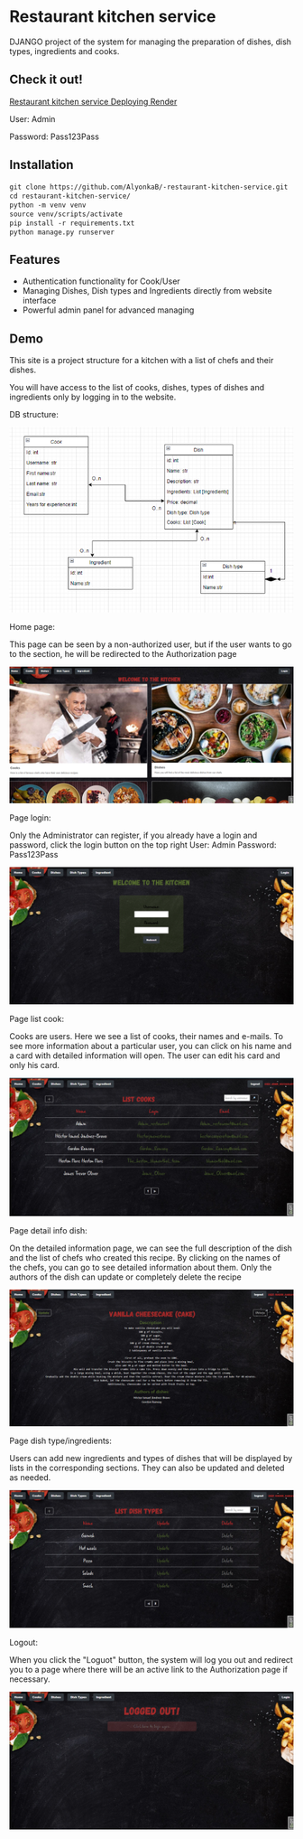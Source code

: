 # Restaurant kitchen service

DJANGO project of the system for managing the preparation of dishes, dish types, ingredients and cooks.

## Check it out!

[Restaurant kitchen service Deploying Render ](https://restaurant-kitchen-service-awik.onrender.com)

User: Admin

Password: Pass123Pass


## Installation

```shell
git clone https://github.com/AlyonkaB/-restaurant-kitchen-service.git
cd restaurant-kitchen-service/
python -m venv venv
source venv/scripts/activate
pip install -r requirements.txt
python manage.py runserver
```

## Features

- Authentication functionality for Cook/User
- Managing Dishes, Dish types and Ingredients directly from website interface
- Powerful admin panel for advanced managing

## Demo
This site is a project structure for a kitchen with a list of chefs and their dishes.

You will have access to the list of cooks, dishes, 
types of dishes and ingredients only by logging in to the website.

DB structure:

![img_2.png](img/img_2.png)

Home page:

This page can be seen by a non-authorized user, 
but if the user wants to go to the section, 
he will be redirected to the Authorization page

![img_4.png](img/img_4.png)

Page login:

Only the Administrator can register, if you already have a login and password, 
click the login button on the top right
User: Admin
Password: Pass123Pass

![img_1.png](img/img_1.png)

Page list cook:

Сooks are users. Here we see a list of cooks,
their names and e-mails. To see more information about a particular user, 
you can click on his name and a card with detailed information will open. 
The user can edit his card and only his card.

![img_5.png](img/img_5.png)

Page detail info dish:

On the detailed information page, we can see the full description of the 
dish and the list of chefs who created this recipe. 
By clicking on the names of the chefs, you can go to see detailed information about them. 
Only the authors of the dish can update or completely delete the recipe

![img_6.png](img/img_6.png)

Page dish type/ingredients:

Users can add new ingredients and types of dishes that will be displayed by lists
in the corresponding sections. They can also be updated and deleted as needed.

![img_7.png](img/img_7.png)

Logout:

When you click the "Loguot" button, the system will log you out and redirect 
you to a page where there will be an active link to the Authorization page if necessary.

![img_8.png](img/img_8.png)
